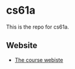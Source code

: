 # cs61a
This is the repo for cs61a.
## Website
- [The course webiste](https://inst.eecs.berkeley.edu/~cs61a/su20/)